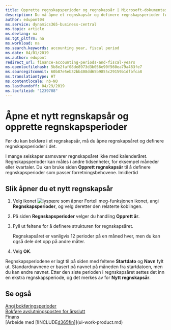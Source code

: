 ```yaml
---
title: Opprette regnskapsperioder og regnskapsår | Microsoft-dokumentasjon
description: Du må åpne et regnskapsår og definere regnskapsperioder før du kan bokføre i regnskapsåret.
author: edupont04
ms.service: dynamics365-business-central
ms.topic: article
ms.devlang: na
ms.tgt_pltfrm: na
ms.workload: na
ms.search.keywords: accounting year, fiscal period
ms.date: 04/01/2019
ms.author: edupont
redirect_url: finance-accounting-periods-and-fiscal-years
ms.openlocfilehash: 5b8e2faf08de8973d3b056e90f560ea79a483fe7
ms.sourcegitcommit: 60b87e5eb32bb408dd65b9855c29159b1dfbfca8
ms.translationtype: HT
ms.contentlocale: nb-NO
ms.lasthandoff: 04/29/2019
ms.locfileid: "1239708"
---
```

# <a name="open-a-new-fiscal-year-and-create-accounting-periods"></a>Åpne et nytt regnskapsår og opprette regnskapsperioder
Før du kan bokføre i et regnskapsår, må du åpne regnskapsåret og definere regnskapsperioder i det.  

I mange selskaper samsvarer regnskapsåret ikke med kalenderåret. Regnskapsperioder kan måles i andre tidsenheter, for eksempel måneder eller kvartaler. Du kan bruke siden **Opprett regnskapsår** til å definere regnskapsperioder som passer forretningsbehovene. Imidlertid   

## <a name="to-open-a-new-fiscal-year"></a>Slik åpner du et nytt regnskapsår
1. Velg ikonet ![lyspære som åpner Fortell meg-funksjonen](media/ui-search/search_small.png "Fortell hva du vil gjøre") ikonet, angi **Regnskapsperioder**, og velg deretter den relaterte koblingen.
2. På siden **Regnskapsperioder** velger du handling **Opprett år**.
3. Fyll ut feltene for å definere strukturen for regnskapsåret.

    Regnskapsåret er vanligvis 12 perioder på en måned hver, men du kan også dele det opp på andre måter.
4. Velg **OK**.

Regnskapsperiodene er lagt til på siden med feltene **Startdato** og **Navn** fylt ut. Standardnavnene er basert på navnet på måneden fra startdatoen, men du kan endre navnet. Etter den siste perioden i regnskapsåret settes det inn en ekstra regnskapsperiode, og det merkes av for **Nytt regnskapsår**.  


## <a name="see-also"></a>Se også
[Angi bokføringsperioder](finance-how-specify-posting-periods.md)  
[Bokføre avslutningsposten for årsslutt](year-how-post-year-end-close-entry.md)  
[Finans](finance.md)  
[Arbeide med [!INCLUDE[d365fin](includes/d365fin_md.md)]](ui-work-product.md)
